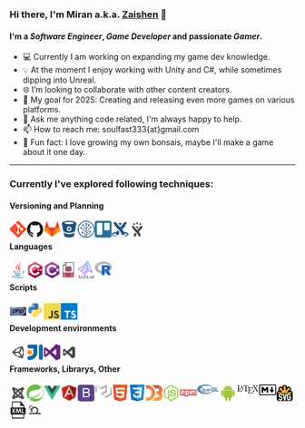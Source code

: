### Hi there, I'm Miran a.k.a. [Zaishen][profilepage] 👋

#### I'm a _Software Engineer_, _Game Developer_ and passionate _Gamer_.  

- :computer: Currently I am working on expanding my game dev knowledge.
- :bulb: At the moment I enjoy working with Unity and C#, while sometimes dipping into Unreal.
- :globe_with_meridians: I’m looking to collaborate with other content creators.
- :battery: My goal for 2025: Creating and releasing even more games on various platforms.
- 💬 Ask me anything code related, I'm always happy to help.
- 📫 How to reach me: soulfast333{at}gmail.com
- 🌱 Fun fact: I love growing my own bonsais, maybe I'll make a game about it one day.  

<hr>

### Currently I've explored following techniques:

#### Versioning and Planning

<img align="left" alt="Git" width="30px" src="https://raw.githubusercontent.com/Zai-shen/Zai-shen/master/assets/git-original.svg" />
<img align="left" alt="Github" width="30px" src="https://raw.githubusercontent.com/Zai-shen/Zai-shen/master/assets/github-original.svg" />
<img align="left" alt="Gitlab" width="30px" src="https://raw.githubusercontent.com/Zai-shen/Zai-shen/master/assets/gitlab-original.svg" />
<img align="left" alt="Bitbucket" width="30px" src="https://raw.githubusercontent.com/Zai-shen/Zai-shen/master/assets/bitbucket-original.svg" />
<img align="left" alt="Sourcetree" width="30px" src="https://raw.githubusercontent.com/Zai-shen/Zai-shen/master/assets/sourcetree-original.svg" />
<img align="left" alt="Trello" width="30px" src="https://raw.githubusercontent.com/Zai-shen/Zai-shen/master/assets/trello-plain.svg" />
<img align="left" alt="Confluence" width="30px" src="https://raw.githubusercontent.com/Zai-shen/Zai-shen/master/assets/confluence-original.svg" />
<img align="left" alt="Jira" width="30px" src="https://raw.githubusercontent.com/Zai-shen/Zai-shen/master/assets/jira.svg" />

<br>

#### Languages

<img align="left" alt="Java" width="30px" src="https://raw.githubusercontent.com/Zai-shen/Zai-shen/master/assets/java-original.svg" />
<img align="left" alt="C++" width="30px" src="https://raw.githubusercontent.com/Zai-shen/Zai-shen/master/assets/cplusplus-original.svg" />
<img align="left" alt="C#" width="30px" src="https://raw.githubusercontent.com/Zai-shen/Zai-shen/master/assets/csharp-original.svg" />
<img align="left" alt="SQL" width="30px" src="https://raw.githubusercontent.com/Zai-shen/Zai-shen/master/assets/sql.svg" />
<img align="left" alt="Matlab" width="30px" src="https://raw.githubusercontent.com/Zai-shen/Zai-shen/master/assets/matlab.svg" />
<img align="left" alt="R" width="30px" src="https://raw.githubusercontent.com/Zai-shen/Zai-shen/master/assets/R_logo.svg" />

<br>

#### Scripts

<img align="left" alt="Php" width="30px" src="https://raw.githubusercontent.com/Zai-shen/Zai-shen/master/assets/php-original.svg" />
<img align="left" alt="Python" width="30px" src="https://raw.githubusercontent.com/Zai-shen/Zai-shen/master/assets/python-original.svg" />
<img align="left" alt="JavaScript" width="30px" src="https://raw.githubusercontent.com/Zai-shen/Zai-shen/master/assets/javascript-original.svg" />
<img align="left" alt="TypeScript" width="30px" src="https://raw.githubusercontent.com/Zai-shen/Zai-shen/master/assets/typescript-original.svg" />

<br>

#### Development environments

<img align="left" alt="Unity" width="30px" src="https://raw.githubusercontent.com/Zai-shen/Zai-shen/master/assets/unity_small.svg" />
<img align="left" alt="IntelliJ" width="30px" src="https://raw.githubusercontent.com/Zai-shen/Zai-shen/master/assets/intellij-original.svg" />
<img align="left" alt="Visual Studio" width="30px" src="https://raw.githubusercontent.com/Zai-shen/Zai-shen/master/assets/visualstudio-plain.svg" />
<img align="left" alt="Visual Studio Code" width="30px" src="https://raw.githubusercontent.com/Zai-shen/Zai-shen/master/assets/visualstudio_code.svg" />

<br>

#### Frameworks, Librarys, Other

<img align="left" alt="Joomla!" width="30px" src="https://raw.githubusercontent.com/Zai-shen/Zai-shen/master/assets/joomla.svg" />
<img align="left" alt="Spring Boot" width="30px" src="https://raw.githubusercontent.com/Zai-shen/Zai-shen/master/assets/springboot.svg" />
<img align="left" alt="Vue" width="30px" src="https://raw.githubusercontent.com/Zai-shen/Zai-shen/master/assets/vuejs-original.svg">
<img align="left" alt="Angular" width="30px" src="https://raw.githubusercontent.com/Zai-shen/Zai-shen/master/assets/angularjs-original.svg" />

<img align="left" alt="Bootstrap" width="30px" src="https://raw.githubusercontent.com/Zai-shen/Zai-shen/master/assets/bootstrap-plain.svg" />
<img align="left" alt="Material UI" width="30px" src="https://raw.githubusercontent.com/Zai-shen/Zai-shen/master/assets/material_ui.svg" />
<img align="left" alt="Html" width="30px" src="https://raw.githubusercontent.com/Zai-shen/Zai-shen/master/assets/html5-original.svg" />
<img align="left" alt="Css" width="30px" src="https://raw.githubusercontent.com/Zai-shen/Zai-shen/master/assets/css3-original.svg" />
<img align="left" alt="D3" width="30px" src="https://raw.githubusercontent.com/Zai-shen/Zai-shen/master/assets/d3js-original.svg" />
<img align="left" alt="Node" width="30px" src="https://raw.githubusercontent.com/Zai-shen/Zai-shen/master/assets/nodejs-original.svg" />
<img align="left" alt="Npm" width="30px" src="https://raw.githubusercontent.com/Zai-shen/Zai-shen/master/assets/npm-original-wordmark.svg" />
<img align="left" alt="OpenGL" width="40px" src="https://raw.githubusercontent.com/Zai-shen/Zai-shen/master/assets/Opengl-logo.svg" />
<img align="left" alt="Android" width="30px" src="https://raw.githubusercontent.com/Zai-shen/Zai-shen/master/assets/android-original.svg" />
<img align="left" alt="LaTeX" width="40px" src="https://raw.githubusercontent.com/Zai-shen/Zai-shen/master/assets/LaTeX.svg" />
<img align="left" alt="Markdown" width="30px" src="https://raw.githubusercontent.com/Zai-shen/Zai-shen/master/assets/Markdown-mark.svg" />
<img align="left" alt="Svg" width="30px" src="https://raw.githubusercontent.com/Zai-shen/Zai-shen/master/assets/SVG_Logo.svg" />
<img align="left" alt="Xml" width="30px" src="https://raw.githubusercontent.com/Zai-shen/Zai-shen/master/assets/xml.svg" />
<img align="left" alt="Scrum Workflow" width="30px" src="https://raw.githubusercontent.com/Zai-shen/Zai-shen/master/assets/scrum.svg" />


[profilepage]: https://github.com/Zai-shen
